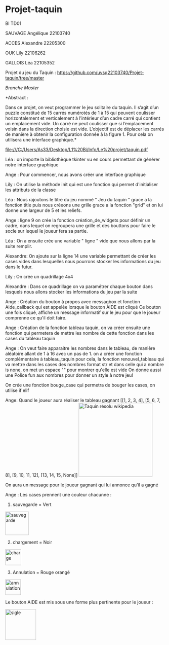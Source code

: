 # Projet-taquin
BI TD01

SAUVAGE Angélique 22103740

ACCES   Alexandre 22205300

OUK     Lily      22106262

GALLOIS Léa       22105352

Projet du jeu du Taquin : https://github.com/uvsq22103740/Projet-taquin/tree/master

_Branche Master_

*Abstract :

Dans ce projet, on veut programmer le jeu solitaire du taquin.
Il s’agit d’un puzzle constitué de 15 carrés numérotés de 1 à 15 qui peuvent coulisser horizontalement et verticalement à l’intérieur d’un cadre carré
qui contient un emplacement vide. Un carré ne peut coulisser que si l’emplacement voisin dans la direction choisie est vide.
L’objectif est de déplacer les carrés de manière à obtenir la configuration donnée à la figure 1.
Pour cela on utilisera une interface graphique.*

[file:///C:/Users/As33/Desktop/L1%20Bi/Info/Le%20projet/taquin.pdf](url)

Léa : on importe la bibliothèque tkinter vu en cours permettant de générer notre interface graphique

Ange : Pour commencer, nous avons créer une interface graphique

Lily : On utilise la méthode init qui est une fonction qui permet d'initialiser les attributs de la classe

Léa : Nous rajoutons le titre du jeu nommé " Jeu du taquin " grace a la fonction title puis nous créeons une grille grace a la fonction "grid" et on lui donne une largeur de 5 et les reliefs.

Ange : ligne 9 on crée la fonction création_de_widgets pour définir un cadre, dans lequel on regroupera une grille et des bouttons pour faire le socle sur lequel le joueur fera sa partie.

Léa : On a ensuite crée une variable " ligne " vide que nous allons par la suite remplir.

Alexandre: On ajoute sur la ligne 14 une variable permettant de créer les cases vides dans lesquelles nous pourrons stocker les informations du jeu dans le futur.

Lily : On crée un quadrillage 4x4

Alexandre : Dans ce quadrillage on va paramétrer chaque bouton dans lesquels nous allons stocker les informations du jeu par la suite

Ange : Création du bouton à propos avec messagbox et fonction Aide_callback qui est appelée lorsque le bouton AIDE est cliqué
Ce bouton une fois cliqué, affiche un message informatif sur le jeu pour que le joueur comprenne ce qu'il doit faire.

Ange : Création de la fonction tableau taquin, on va créer ensuite une fonction qui permetera de mettre les nombre de cette fonction dans les cases du tableau taquin

Ange : On veut faire apparaitre les nombres dans le tableau, de manière aléatoire allant de 1 à 16 avec un pas de 1.
on a créer une fonction complémentaire à tableau_taquin pour cela, la fonction renouvel_tableau qui va mettre dans les cases des nombres format str et dans celle qui a nombre is none, on met un espace "" pour montrer qu'elle est vide
On donne aussi une Police fun aux nombres pour donner un style à notre jeu!

On crée une fonction bouge_case qui permetra de bouger les cases, on utilise if elif

Ange: Quand le joueur aura réaliser le tableau gagnant [[1, 2, 3, 4], [5, 6, 7, 8], [9, 10, 11, 12], [13, 14, 15, None]]
<img width="233" alt="Taquin résolu wikipedia" src="https://user-images.githubusercontent.com/113627781/231073188-5fd56cf4-ffc9-4b95-9d07-5c5a3d220c30.png">

On aura un message pour le joueur gagnant qui lui annonce qu'il a gagné

Ange : Les cases prennent une couleur chacunne : 

1. sauvegarde = Vert
<img width="74" alt="sauvegarde" src="https://user-images.githubusercontent.com/113627781/230908483-2045a1f9-98f6-4a4f-b00c-e41881e5e751.png">

2. chargement = Noir
<img width="50" alt="charge" src="https://user-images.githubusercontent.com/113627781/230908501-f13c70f3-0297-419e-b174-9bbaeb8fdb95.png">

3. Annulation = Rouge orangé
<img width="49" alt="annulation" src="https://user-images.githubusercontent.com/113627781/230908540-ba57ae6b-9774-4ed8-a499-44dba52c8e65.png">

Le bouton AIDE est mis sous une forme plus pertinente pour le joueur :

<img width="97" alt="sigle" src="https://user-images.githubusercontent.com/113627781/230907726-7a2aac9f-c813-49ee-8242-4d0d6db5b4d9.png">